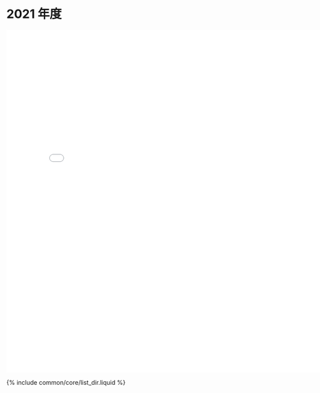 # 2021 年度

<embed src="../../annual_charts.html?account=trademax_205498&year=2021" width="800" height="800">

{% include common/core/list_dir.liquid %}

